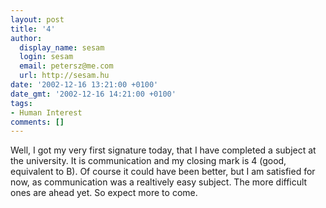 ```yaml
---
layout: post
title: '4'
author:
  display_name: sesam
  login: sesam
  email: petersz@me.com
  url: http://sesam.hu
date: '2002-12-16 13:21:00 +0100'
date_gmt: '2002-12-16 14:21:00 +0100'
tags:
- Human Interest
comments: []
---
```


Well, I got my very first signature today, that I have completed a subject at the university. It is communication and my closing mark is 4 (good, equivalent to B). Of course it could have been better, but I am satisfied for now, as communication was a realtively easy subject. The more difficult ones are ahead yet. So expect more to come.
